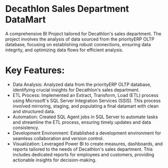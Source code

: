 # Decathlon Sales Department DataMart
A comprehensive BI Project tailored for Decathlon's sales department. The project involves the analysis of data sourced from the priorityERP OLTP database, focusing on establishing robust connections, ensuring data integrity, and optimizing data flows for efficient analysis.

# Key Features:
* Data Analysis: Analyzed data from the priorityERP OLTP database, identifying crucial insights for Decathlon's sales department.
* ETL Process: Implemented an Extract, Transform, Load (ETL) process using Microsoft's SQL Server Integration Services (SSIS). This process involved mirroring, staging, and populating a final datamart with clean and structured data.
* Automation: Created SQL Agent jobs in SQL Server to automate tasks and streamline the ETL process, ensuring timely updates and data consistency.
* Development Environment: Established a development environment for seamless collaboration and version control.
* Visualization: Leveraged Power BI to create measures, dashboards, and reports tailored to the needs of Decathlon's sales department. This includes dedicated reports for employees and customers, providing actionable insights for decision-making.
